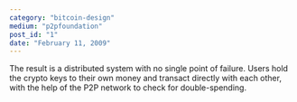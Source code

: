 ```yaml
---
category: "bitcoin-design"
medium: "p2pfoundation"
post_id: "1"
date: "February 11, 2009"
---
```

The result is a distributed system with no single point of failure. Users hold the crypto keys to their own money and transact directly with each other, with the help of the P2P network to check for double-spending.